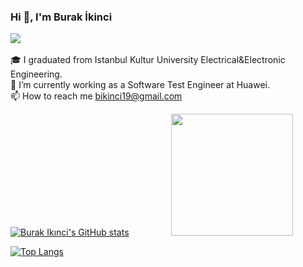 ### Hi 👋, I'm Burak İkinci  
 ![](https://komarev.com/ghpvc/?username=your-github-burakikinci&color=brightgreen) <br />  
🎓 I graduated from Istanbul Kultur University Electrical&Electronic Engineering.  <br />
🌱 I’m currently working as a Software Test Engineer at Huawei.<br />
📫 How to reach me bikinci19@gmail.com  

[![Burak Ikınci's GitHub stats](https://github-readme-stats.vercel.app/api?username=burakikinci)](https://github.com/burakikinci/github-readme-stats) &nbsp;&nbsp;&nbsp;&nbsp;&nbsp;&nbsp;&nbsp;&nbsp;&nbsp;&nbsp;&nbsp;&nbsp;&nbsp;&nbsp;&nbsp;&nbsp;<img src="https://media2.giphy.com/media/3o7WTL4qQCbbLLV2Pm/giphy.gif?cid=ecf05e47u9y1mxy0f76r6izfv6wswd04k92yy4f7wt0p7i4c&rid=giphy.gif&ct=g" width="195" height="195" /> 

 [![Top Langs](https://github-readme-stats.vercel.app/api/top-langs/?username=burakikinci)](https://github.com/burakikinci/github-readme-stats)





